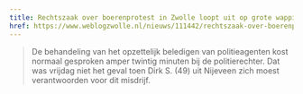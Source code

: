 ```yaml
---
title: Rechtszaak over boerenprotest in Zwolle loopt uit op grote wappie-show
href: https://www.weblogzwolle.nl/nieuws/111442/rechtszaak-over-boerenprotest-in-zwolle-loopt-uit-op-grote-wappie-show.html
---
```


> De behandeling van het opzettelijk beledigen van politieagenten kost normaal gesproken amper twintig minuten bij de politierechter. Dat was vrijdag niet het geval toen Dirk S. (49) uit Nijeveen zich moest verantwoorden voor dit misdrijf.
